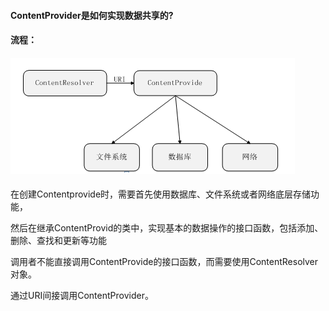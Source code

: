 #### **ContentProvider是如何实现数据共享的?**

#### 流程：

#### ![](/assets/Contentprovide.png)

#### 

在创建Contentprovide时，需要首先使用数据库、文件系统或者网络底层存储功能，

然后在继承ContentProvid的类中，实现基本的数据操作的接口函数，包括添加、删除、查找和更新等功能

调用者不能直接调用ContentProvide的接口函数，而需要使用ContentResolver对象。

通过URI间接调用ContentProvider。

